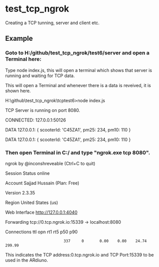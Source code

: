 # test_tcp_ngrok
Creating a TCP tunning, server and client etc.

## Example

### Goto to H:/github/test_tcp_ngrok/test6/server and open a Terminal here:

Type node index.js, this will open a terminal which shows that server is running and waiting for TCP data.

This will open a Terminal and whenever there is a data is reveived, it is shown here.


H:\github\test_tcp_ngrok\tcptest6>node index.js

TCP Server is running on port 8080.

CONNECTED: 127.0.0.1:50126

DATA 127.0.0.1: { scooterId: 'C45ZA1', pm25: 234, pm10: 110 }

DATA 127.0.0.1: { scooterId: 'C45ZA1', pm25: 234, pm10: 110 }




### Then open Terminal in C:/ and type "ngrok.exe tcp 8080". 


ngrok by @inconshreveable    (Ctrl+C to quit)

Session Status                online

Account                       Sajjad Hussain (Plan: Free)

Version                       2.3.35

Region                        United States (us)

Web Interface                 http://127.0.0.1:4040

Forwarding                    tcp://0.tcp.ngrok.io:15339 -> localhost:8080


Connections                   ttl     opn     rt1     rt5     p50     p90

							  337     0       0.00    0.00    24.74   299.99

This indicates the TCP address:0.tcp.ngrok.io and TCP Port:15339 to be used in the ARdiuno.


